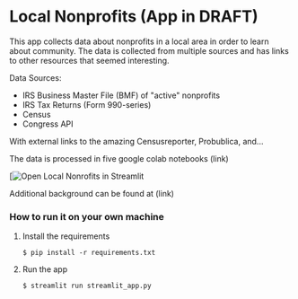 # Local Nonprofits (App in DRAFT)

This app collects data about nonprofits in a local area in order to learn about community. The data is collected from multiple sources and has links to other resources that seemed interesting.  

Data Sources:
- IRS Business Master File (BMF) of "active" nonprofits
- IRS Tax Returns (Form 990-series)
- Census
- Congress API

With external links to the amazing Censusreporter, Probublica, and...

The data is processed in five google colab notebooks (link)

[![Open Local Nonrofits in Streamlit](https://local-nonprofits-jzelson.streamlit.app/)

Additional background can be found at (link)

### How to run it on your own machine

1. Install the requirements

   ```
   $ pip install -r requirements.txt
   ```

2. Run the app

   ```
   $ streamlit run streamlit_app.py
   ```
